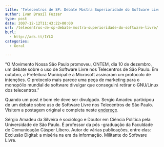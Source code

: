 ```yaml
---
title: 'Telecentros de SP: Debate Mostra Superioridade do Software Livre…'
author: Ivan Brasil Fuzzer
type: post
date: 2007-12-12T11:43:22+00:00
url: /telecentros-de-sp-debate-mostra-superioridade-do-software-livre/
burl:
  - http://ads.tt/1YLX
categories:
  - Geral

---
```

&#8220;O Movimento Nossa São Paulo promoveu, ONTEM, dia 10 de dezembro, um debate sobre o uso de Software Livre nos Telecentros de São Paulo. Em outubro, a Prefeitura Municipal e a Microsoft assinaram um protocolo de intenções. O protocolo mais parece uma peça de marketing para o monopólio mundial de software divulgar que conseguirá retirar o GNU/Linux dos telecentros.&#8221;

Quando um post é bom ele deve ser divulgado. Sergio Amadeu participou de um debate sobre uso de Software Livre nos Telecentros de São Paulo. Visitem a postagem original e completa neste [endereço][1].

Sérgio Amadeu da Silveira é sociólogo e Doutor em Ciência Política pela Universidade de São Paulo. É professor da pós -graduação da Faculdade de Comunicação Cásper Líbero. Autor de várias publicações, entre elas: Exclusão Digital: a miséria na era da informação. Militante do Software Livre.

 [1]: http://samadeu.blogspot.com/2007/12/telecentros-de-sp-debate-mostra.html